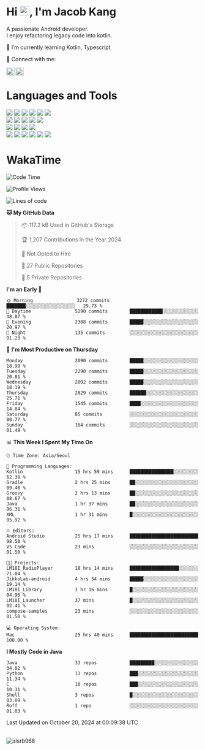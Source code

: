 # Hi <img src="https://media.giphy.com/media/hvRJCLFzcasrR4ia7z/giphy.gif" width="25px">, I'm Jacob Kang
A passionate Android developer.
</br>
I enjoy refactoring legacy code into kotlin.

🌱 I’m currently learning Kotlin, Typescript

🤝 Connect with me:

<a href="https://www.linkedin.com/in/minkyu-kang-b7477b1b2/"><img align="left" src="https://raw.githubusercontent.com/yushi1007/yushi1007/main/images/linkedin.svg" alt="Minkyu Kang | LinkedIn" width="21px"/></a>
<a href="https://www.instagram.com/_jacob_kang/"><img align="left" src="https://raw.githubusercontent.com/yushi1007/yushi1007/main/images/instagram.svg" alt="Jacob Kang | Instagram" width="21px"/></a>

</br>

# Languages and Tools

<div align="left">
<img src="https://img.shields.io/badge/java-007396?logo=java&logoColor=white"/>
<img src="https://img.shields.io/badge/kotlin-7F52FF?logo=kotlin&logoColor=white"/>
<img src="https://img.shields.io/badge/python-3776AB?logo=python&logoColor=white"/>
<img src="https://img.shields.io/badge/bash shell-4EAA25?logo=gnubash&logoColor=white"/>
<img src="https://img.shields.io/badge/c-A8B9CC?logo=c&logoColor=white"/>
<img src="https://img.shields.io/badge/c++-00599C?logo=c%2b%2b&logoColor=white"/>
</div>
<div align="left">
<img src="https://img.shields.io/badge/git-F05032?logo=git&logoColor=white"/>
<img src="https://img.shields.io/badge/github-181717?logo=github&logoColor=white"/>
<img src="https://img.shields.io/badge/mysql-4479A1?logo=mysql&logoColor=white"/>
<img src="https://img.shields.io/badge/sqlite-003B57?logo=sqlite&logoColor=white"/>
<img src="https://img.shields.io/badge/amazon AWS-232F3E?logo=amazonaws&logoColor=white"/>
</div>
<div align="left">
<img src="https://img.shields.io/badge/android-3DDC84?logo=android&logoColor=white"/>
<img src="https://img.shields.io/badge/linux-FCC624?logo=linux&logoColor=white"/>
<img src="https://img.shields.io/badge/flask-000000?logo=flask&logoColor=white"/>
<img src="https://img.shields.io/badge/arduino-00979D?logo=arduino&logoColor=white"/>
</div>
<div align="left">
<img src="https://img.shields.io/badge/slack-4A154B?logo=slack&logoColor=white"/>
<img src="https://img.shields.io/badge/notion-000000?logo=notion&logoColor=white"/>
<img src="https://img.shields.io/badge/jira-0052CC?logo=jira&logoColor=white"/>
<img src="https://img.shields.io/badge/postman-FF6C37?logo=postman&logoColor=white"/>
<img src="https://img.shields.io/badge/intellij-000000?logo=intellijidea&logoColor=white"/>
<img src="https://img.shields.io/badge/pycharm-000000?logo=pycharm&logoColor=white"/>
</div>

# WakaTime

<!--START_SECTION:waka-->
![Code Time](http://img.shields.io/badge/Code%20Time-4%2C280%20hrs%2048%20mins-blue)

![Profile Views](http://img.shields.io/badge/Profile%20Views-0-blue)

![Lines of code](https://img.shields.io/badge/From%20Hello%20World%20I%27ve%20Written-5.3%20million%20lines%20of%20code-blue)

**🐱 My GitHub Data** 

> 📦 117.2 kB Used in GitHub's Storage 
 > 
> 🏆 1,207 Contributions in the Year 2024
 > 
> 🚫 Not Opted to Hire
 > 
> 📜 27 Public Repositories 
 > 
> 🔑 5 Private Repositories 
 > 
**I'm an Early 🐤** 

```text
🌞 Morning                3272 commits        ███████░░░░░░░░░░░░░░░░░░   29.73 % 
🌆 Daytime                5290 commits        ████████████░░░░░░░░░░░░░   48.07 % 
🌃 Evening                2308 commits        █████░░░░░░░░░░░░░░░░░░░░   20.97 % 
🌙 Night                  135 commits         ░░░░░░░░░░░░░░░░░░░░░░░░░   01.23 % 
```
📅 **I'm Most Productive on Thursday** 

```text
Monday                   2090 commits        █████░░░░░░░░░░░░░░░░░░░░   18.99 % 
Tuesday                  2290 commits        █████░░░░░░░░░░░░░░░░░░░░   20.81 % 
Wednesday                2002 commits        █████░░░░░░░░░░░░░░░░░░░░   18.19 % 
Thursday                 2829 commits        ██████░░░░░░░░░░░░░░░░░░░   25.71 % 
Friday                   1545 commits        ████░░░░░░░░░░░░░░░░░░░░░   14.04 % 
Saturday                 85 commits          ░░░░░░░░░░░░░░░░░░░░░░░░░   00.77 % 
Sunday                   164 commits         ░░░░░░░░░░░░░░░░░░░░░░░░░   01.49 % 
```


📊 **This Week I Spent My Time On** 

```text
🕑︎ Time Zone: Asia/Seoul

💬 Programming Languages: 
Kotlin                   15 hrs 59 mins      ████████████████░░░░░░░░░   62.30 % 
Gradle                   2 hrs 25 mins       ██░░░░░░░░░░░░░░░░░░░░░░░   09.46 % 
Groovy                   2 hrs 13 mins       ██░░░░░░░░░░░░░░░░░░░░░░░   08.67 % 
Java                     1 hr 37 mins        ██░░░░░░░░░░░░░░░░░░░░░░░   06.31 % 
XML                      1 hr 31 mins        █░░░░░░░░░░░░░░░░░░░░░░░░   05.92 % 

🔥 Editors: 
Android Studio           25 hrs 17 mins      █████████████████████████   98.50 % 
VS Code                  23 mins             ░░░░░░░░░░░░░░░░░░░░░░░░░   01.50 % 

🐱‍💻 Projects: 
LM18I_RadioPlayer        18 hrs 14 mins      ██████████████████░░░░░░░   71.04 % 
JikkoLab-android         4 hrs 54 mins       █████░░░░░░░░░░░░░░░░░░░░   19.14 % 
LM18I_Library            1 hr 16 mins        █░░░░░░░░░░░░░░░░░░░░░░░░   04.96 % 
LM18I_Launcher           37 mins             █░░░░░░░░░░░░░░░░░░░░░░░░   02.41 % 
compose-samples          23 mins             ░░░░░░░░░░░░░░░░░░░░░░░░░   01.50 % 

💻 Operating System: 
Mac                      25 hrs 40 mins      █████████████████████████   100.00 % 
```

**I Mostly Code in Java** 

```text
Java                     33 repos            █████████░░░░░░░░░░░░░░░░   34.02 % 
Python                   11 repos            ███░░░░░░░░░░░░░░░░░░░░░░   11.34 % 
C                        10 repos            ███░░░░░░░░░░░░░░░░░░░░░░   10.31 % 
Shell                    3 repos             █░░░░░░░░░░░░░░░░░░░░░░░░   03.09 % 
Roff                     1 repo              ░░░░░░░░░░░░░░░░░░░░░░░░░   01.03 % 
```




 Last Updated on October 20, 2024 at 00:09:38 UTC
<!--END_SECTION:waka-->

</br>

<div align="left">
<img align="left" src="https://github-readme-stats.vercel.app/api/top-langs?username=alsrb968&show_icons=true&locale=en&layout=compact&theme=dark" alt="alsrb968" />
</div>
